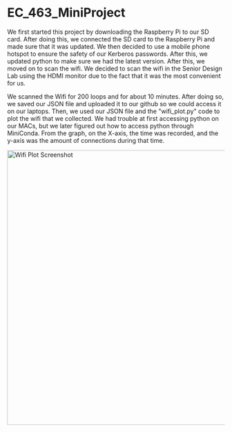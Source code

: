 # EC_463_MiniProject

We first started this project by downloading the Raspberry Pi to our SD card. After doing this, we connected the SD card to the Raspberry Pi and made sure that it was updated. We then decided to use a mobile phone hotspot to ensure the safety of our Kerberos passwords. After this, we updated python to make sure we had the latest version. After this, we moved on to scan the wifi. We decided to scan the wifi in the Senior Design Lab using the HDMI monitor due to the fact that it was the most convenient for us. 
	
We scanned the Wifi for 200 loops and for about 10 minutes. After doing so, we saved our JSON file and uploaded it to our github so we could access it on our laptops. Then, we used our JSON file and the "wifi_plot.py" code to plot the wifi that we collected. We had trouble at first accessing python on our MACs, but we later figured out how to access python through MiniConda. 
From the graph, on the X-axis, the time was recorded, and the y-axis was the amount of connections during that time. 


<img width="637" alt="Wifi Plot Screenshot" src="https://user-images.githubusercontent.com/75701908/133684156-93633fd4-b587-463a-9e0c-9c5f94e6091e.png">
